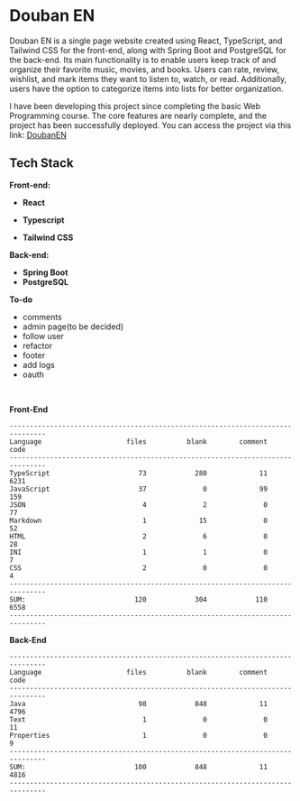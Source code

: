 # Douban EN

Douban EN is a single page website created using React, TypeScript, and Tailwind CSS for the front-end, along with
Spring Boot and PostgreSQL for the back-end. Its main functionality is to enable users keep track of and organize their favorite
music, movies, and books. Users can rate, review, wishlist, and mark items they want to listen to, watch, or
read. Additionally, users have the option to categorize items into lists for better organization.

I have been developing this project since completing the basic Web Programming course. The core features are nearly
complete, and the project has been successfully deployed. You can access the project via this link:
[DoubanEN](https://nice-water-005626e10.4.azurestaticapps.net/)

## Tech Stack

**Front-end:**

- **React**

- **Typescript**

- **Tailwind CSS**

**Back-end:**

- **Spring Boot**
- **PostgreSQL**

**To-do**
- comments
- admin page(to be decided)
- follow user
- refactor
- footer
- add logs
- oauth

<br>

**Front-End**

```
-------------------------------------------------------------------------------
Language                     files          blank        comment           code
-------------------------------------------------------------------------------
TypeScript                      73            280             11           6231
JavaScript                      37              0             99            159
JSON                             4              2              0             77
Markdown                         1             15              0             52
HTML                             2              6              0             28
INI                              1              1              0              7
CSS                              2              0              0              4
-------------------------------------------------------------------------------
SUM:                           120            304            110           6558
-------------------------------------------------------------------------------
```

**Back-End**

```
-------------------------------------------------------------------------------
Language                     files          blank        comment           code
-------------------------------------------------------------------------------
Java                            98            848             11           4796
Text                             1              0              0             11
Properties                       1              0              0              9
-------------------------------------------------------------------------------
SUM:                           100            848             11           4816
-------------------------------------------------------------------------------
```
